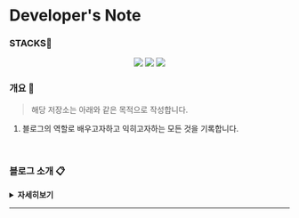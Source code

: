 # Developer's Note

### STACKS📜
<center>
  <a href="#"><img src="https://img.shields.io/badge/JavaScript-C38154?style=flat&logo=markdown&logoColor=F7DF1E"/></a>
  <a href="#"><img src="https://img.shields.io/badge/JavaScript-C38154?style=flat&logo=jekyll&logoColor=F7DF1E"/></a>
  <a href="#"><img src="https://img.shields.io/badge/JavaScript-C38154?style=flat&logo=tailwind&logoColor=F7DF1E"/></a>
</center>

### 개요 🔖

> 해당 저장소는 아래와 같은 목적으로 작성합니다.
1. 블로그의 역할로 배우고자하고 익히고자하는 모든 것을 기록합니다.

<br>

### 블로그 소개 📋
<details><summary><strong>자세히보기</strong></summary>

<br>

|제목|내용|
|----|----|
|`블로그 링크`|https://sambeak.github.io|


<br>

<sup>[GO TOP ⏫](https://github.com/sambeak/algorithm#developers-note)</sup>

</details>

<hr>
<br>